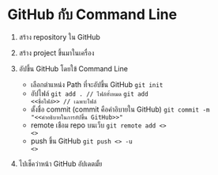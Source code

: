 # GitHub กับ Command Line

1. สร้าง repository ใน GitHub
2. สร้าง project ขึ้นมาในเครื่อง
3. อัปขึ้น GitHub โดยใข้ Command Line
    - เลือกตำแหน่ง Path ที่จะอัปขึ้น GitHub
    <code>git init</code>
    - อัปไฟล์ 
    <code>git add .          // ไฟล์ทั้งหมด</code>
    <code>git add <<ชื่อไฟล์>> // เฉพาะไฟล์</code>
    - ตั้งชื่อ commit (commit คือคำอิบายใน GitHub)
    <code>git commit -m "<<คำอธิบายในการอัปขึ้น GitHub>>"</code>
    - remote เชือม repo บนเว็บ
    <code>git remote add <<origin>> <<URL>></code>
    - push ขึ้น GitHub
    <code>git push <<origin>> -u <<master>></code>

4. ไปเช็คว่าหน้า GitHub อัปเดตมั้ย